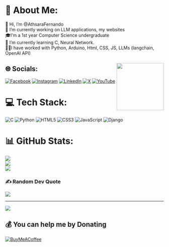 # 💫 About Me:
👋 Hi, I’m @AthsaraFernando<br>🔭 I’m currently working on LLM applications, my websites<br>🎓I’m a 1st year Computer Science undergraduate<br>🌱 I’m currently learning C, Neural Network.<br>🧑‍💻I have worked with Python, Arduino, Html, CSS, JS, LLMs (langchain, OpenAI API)
###

<img align="right" height="150" src="https://cdn.dribbble.com/users/2131993/screenshots/4948736/thoughtworks-gif_dribbble.gif"  />

###

## 🌐 Socials:
[![Facebook](https://img.shields.io/badge/Facebook-%231877F2.svg?logo=Facebook&logoColor=white)](https://facebook.com/https://facebook.com/profile.php?id=100078644259070) [![Instagram](https://img.shields.io/badge/Instagram-%23E4405F.svg?logo=Instagram&logoColor=white)](https://instagram.com/https://instagram.com/athsara_fernando) [![LinkedIn](https://img.shields.io/badge/LinkedIn-%230077B5.svg?logo=linkedin&logoColor=white)](https://linkedin.com/in/https://linkedin.com/in/athsara-fernando) [![X](https://img.shields.io/badge/X-black.svg?logo=X&logoColor=white)](https://x.com/https://twitter.com/AthsaraF) [![YouTube](https://img.shields.io/badge/YouTube-%23FF0000.svg?logo=YouTube&logoColor=white)](https://youtube.com/@https://youtube.com/@athsarafernando) 

# 💻 Tech Stack:
![C](https://img.shields.io/badge/c-%2300599C.svg?style=for-the-badge&logo=c&logoColor=white) ![Python](https://img.shields.io/badge/python-3670A0?style=for-the-badge&logo=python&logoColor=ffdd54) ![HTML5](https://img.shields.io/badge/html5-%23E34F26.svg?style=for-the-badge&logo=html5&logoColor=white) ![CSS3](https://img.shields.io/badge/css3-%231572B6.svg?style=for-the-badge&logo=css3&logoColor=white) ![JavaScript](https://img.shields.io/badge/javascript-%23323330.svg?style=for-the-badge&logo=javascript&logoColor=%23F7DF1E) ![Django](https://img.shields.io/badge/django-%23092E20.svg?style=for-the-badge&logo=django&logoColor=white)
# 📊 GitHub Stats:
![](https://github-readme-stats.vercel.app/api?username=AthsaraFernando&theme=dark&hide_border=false&include_all_commits=false&count_private=false)<br/>
![](https://github-readme-streak-stats.herokuapp.com/?user=AthsaraFernando&theme=dark&hide_border=false)<br/>
![](https://github-readme-stats.vercel.app/api/top-langs/?username=AthsaraFernando&theme=dark&hide_border=false&include_all_commits=false&count_private=false&layout=compact)

### ✍️ Random Dev Quote
![](https://quotes-github-readme.vercel.app/api?type=horizontal&theme=radical)

---
[![](https://visitcount.itsvg.in/api?id=AthsaraFernando&icon=0&color=0)](https://visitcount.itsvg.in)

  ## 💰 You can help me by Donating
  [![BuyMeACoffee](https://img.shields.io/badge/Buy%20Me%20a%20Coffee-ffdd00?style=for-the-badge&logo=buy-me-a-coffee&logoColor=black)](https://buymeacoffee.com/https://buymeacoffee.com/athsarafernand) 

  
<!-- Proudly created with GPRM ( https://gprm.itsvg.in ) -->

